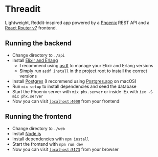 # Threadit

Lightweight, Reddit-inspired app powered by a [Phoenix](https://www.phoenixframework.org) REST API and a [React Router v7](https://reactrouter.com) frontend.

## Running the backend

- Change directory to `./api`
- Install [Elixir and Erlang](https://elixir-lang.org/install.html)
  - I recommend using [asdf](https://asdf-vm.com/) to manage your Elixir and Erlang versions
  - Simply run `asdf install` in the project root to install the correct versions
- Install [Postgres](https://www.postgresql.org/download/) (I recommend using [Postgres.app](https://postgresapp.com/) on macOS)
- Run `mix setup` to install dependencies and seed the database
- Start the Phoenix server with `mix phx.server` or inside IEx with `iex -S mix phx.server`
- Now you can visit [`localhost:4000`](http://localhost:4000) from your frontend

## Running the frontend

- Change directory to `./web`
- Install [Node.js](https://nodejs.org/en/download/)
- Install dependencies with `npm install`
- Start the frontend with `npm run dev`
- Now you can visit [`localhost:5173`](http://localhost:5173) from your browser
